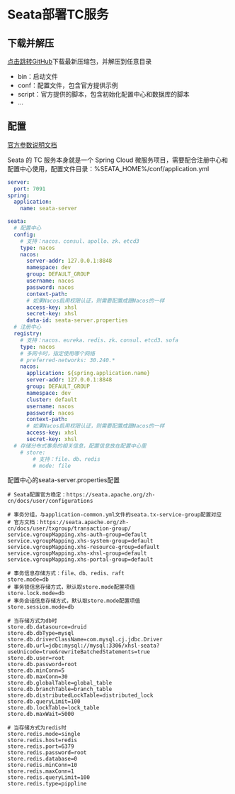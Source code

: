 # Seata部署TC服务

## 下载并解压

[点击跳转GitHub](https://github.com/apache/incubator-seata/releases)下载最新压缩包，并解压到任意目录

- bin：启动文件
- conf：配置文件，包含官方提供示例
- script：官方提供的脚本，包含初始化配置中心和数据库的脚本
- ...

## 配置

[官方参数说明文档](https://seata.apache.org/zh-cn/docs/user/configurations)

Seata 的 TC 服务本身就是一个 Spring Cloud 微服务项目，需要配合注册中心和配置中心使用，配置文件目录：%SEATA_HOME%/conf/application.yml

```yaml
server:
  port: 7091
spring:
  application:
    name: seata-server

seata:
  # 配置中心
  config:
    # 支持：nacos、consul、apollo、zk、etcd3
    type: nacos
    nacos:
      server-addr: 127.0.0.1:8848
      namespace: dev
      group: DEFAULT_GROUP
      username: nacos
      password: nacos
      context-path:
      # 如果Nacos启用权限认证，则需要配置成跟Nacos的一样
      access-key: xhsl
      secret-key: xhsl
      data-id: seata-server.properties
  # 注册中心
  registry:
    # 支持：nacos、eureka、redis、zk、consul、etcd3、sofa
    type: nacos
    # 多网卡时，指定使用哪个网络
    # preferred-networks: 30.240.*
    nacos:
      application: ${spring.application.name}
      server-addr: 127.0.0.1:8848
      group: DEFAULT_GROUP
      namespace: dev
      cluster: default
      username: nacos
      password: nacos
      context-path:
      # 如果Nacos启用权限认证，则需要配置成跟Nacos的一样
      access-key: xhsl
      secret-key: xhsl
  # 存储分布式事务的相关信息，配置信息放在配置中心里
	# store:
		# 支持：file、db、redis
		# mode: file
```

配置中心的seata-server.properties配置

```properties
# Seata配置官方稳定：https://seata.apache.org/zh-cn/docs/user/configurations

# 事务分组，与application-common.yml文件的seata.tx-service-group配置对应
# 官方文档：https://seata.apache.org/zh-cn/docs/user/txgroup/transaction-group/
service.vgroupMapping.xhs-auth-group=default
service.vgroupMapping.xhs-system-group=default
service.vgroupMapping.xhs-resource-group=default
service.vgroupMapping.xhs-xhsl-group=default
service.vgroupMapping.xhs-portal-group=default

# 事务信息存储方式：file、db、redis、raft
store.mode=db
# 事务锁信息存储方式，默认取store.mode配置项值
store.lock.mode=db
# 事务会话信息存储方式，默认取store.mode配置项值
store.session.mode=db

# 当存储方式为db时
store.db.datasource=druid
store.db.dbType=mysql
store.db.driverClassName=com.mysql.cj.jdbc.Driver
store.db.url=jdbc:mysql://mysql:3306/xhsl-seata?useUnicode=true&rewriteBatchedStatements=true
store.db.user=root
store.db.password=root
store.db.minConn=5
store.db.maxConn=30
store.db.globalTable=global_table
store.db.branchTable=branch_table
store.db.distributedLockTable=distributed_lock
store.db.queryLimit=100
store.db.lockTable=lock_table
store.db.maxWait=5000

# 当存储方式为redis时
store.redis.mode=single
store.redis.host=redis
store.redis.port=6379
store.redis.password=root
store.redis.database=0
store.redis.minConn=10
store.redis.maxConn=1
store.redis.queryLimit=100
store.redis.type=pippline

```

